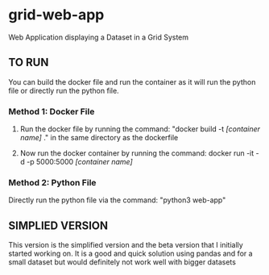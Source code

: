 # grid-web-app
Web Application displaying a Dataset in a Grid System

## TO RUN
You can build the docker file and run the container as it will run the python file or directly run the python file.
### Method 1: Docker File

1.  Run the docker file by running the command: "docker build -t *[container name]* ." in the same directory as the dockerfile

2.  Now run the docker container by running the command: docker run -it -d -p 5000:5000 *[container name]*


### Method 2: Python File

Directly run the python file via the command: "python3 web-app"


## SIMPLIED VERSION

This version is the simplified version and the beta version that I initially started working on. It is a good and quick solution using pandas and for a small dataset but would definitely not work well with bigger datasets
